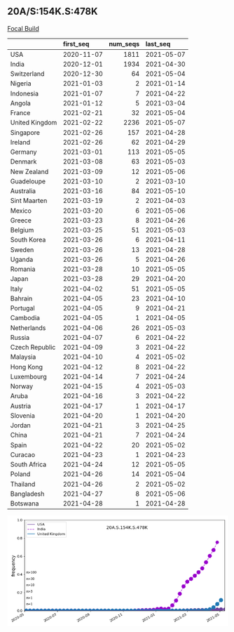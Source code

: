 

## 20A/S:154K.S:478K
[Focal Build](https://nextstrain.org/groups/neherlab/ncov/20A.S.154K.S.478K)

|                | first_seq   |   num_seqs | last_seq   |
|:---------------|:------------|-----------:|:-----------|
| USA            | 2020-11-07  |       1811 | 2021-05-07 |
| India          | 2020-12-01  |       1934 | 2021-04-30 |
| Switzerland    | 2020-12-30  |         64 | 2021-05-04 |
| Nigeria        | 2021-01-03  |          2 | 2021-01-14 |
| Indonesia      | 2021-01-07  |          7 | 2021-04-22 |
| Angola         | 2021-01-12  |          5 | 2021-03-04 |
| France         | 2021-02-21  |         32 | 2021-05-04 |
| United Kingdom | 2021-02-22  |       2236 | 2021-05-07 |
| Singapore      | 2021-02-26  |        157 | 2021-04-28 |
| Ireland        | 2021-02-26  |         62 | 2021-04-29 |
| Germany        | 2021-03-01  |        113 | 2021-05-05 |
| Denmark        | 2021-03-08  |         63 | 2021-05-03 |
| New Zealand    | 2021-03-09  |         12 | 2021-05-06 |
| Guadeloupe     | 2021-03-10  |          2 | 2021-03-10 |
| Australia      | 2021-03-16  |         84 | 2021-05-10 |
| Sint Maarten   | 2021-03-19  |          2 | 2021-04-03 |
| Mexico         | 2021-03-20  |          6 | 2021-05-06 |
| Greece         | 2021-03-23  |          8 | 2021-04-26 |
| Belgium        | 2021-03-25  |         51 | 2021-05-03 |
| South Korea    | 2021-03-26  |          6 | 2021-04-11 |
| Sweden         | 2021-03-26  |         13 | 2021-04-28 |
| Uganda         | 2021-03-26  |          5 | 2021-04-26 |
| Romania        | 2021-03-28  |         10 | 2021-05-05 |
| Japan          | 2021-03-28  |         29 | 2021-04-20 |
| Italy          | 2021-04-02  |         51 | 2021-05-05 |
| Bahrain        | 2021-04-05  |         23 | 2021-04-10 |
| Portugal       | 2021-04-05  |          9 | 2021-04-21 |
| Cambodia       | 2021-04-05  |          1 | 2021-04-05 |
| Netherlands    | 2021-04-06  |         26 | 2021-05-03 |
| Russia         | 2021-04-07  |          6 | 2021-04-22 |
| Czech Republic | 2021-04-09  |          3 | 2021-04-22 |
| Malaysia       | 2021-04-10  |          4 | 2021-05-02 |
| Hong Kong      | 2021-04-12  |          8 | 2021-04-22 |
| Luxembourg     | 2021-04-14  |          7 | 2021-04-24 |
| Norway         | 2021-04-15  |          4 | 2021-05-03 |
| Aruba          | 2021-04-16  |          3 | 2021-04-22 |
| Austria        | 2021-04-17  |          1 | 2021-04-17 |
| Slovenia       | 2021-04-20  |          1 | 2021-04-20 |
| Jordan         | 2021-04-21  |          3 | 2021-04-25 |
| China          | 2021-04-21  |          7 | 2021-04-24 |
| Spain          | 2021-04-22  |         20 | 2021-05-02 |
| Curacao        | 2021-04-23  |          1 | 2021-04-23 |
| South Africa   | 2021-04-24  |         12 | 2021-05-05 |
| Poland         | 2021-04-26  |         14 | 2021-05-04 |
| Thailand       | 2021-04-26  |          2 | 2021-05-02 |
| Bangladesh     | 2021-04-27  |          8 | 2021-05-06 |
| Botswana       | 2021-04-28  |          1 | 2021-04-28 |

![Overall trends 20A.S.154K.S.478K](/overall_trends_figures/overall_trends_20A.S.154K.S.478K.png)